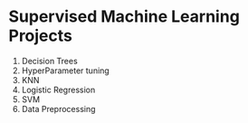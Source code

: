 # Supervised Machine Learning Projects

1. Decision Trees
2. HyperParameter tuning
3. KNN
4. Logistic Regression
5. SVM
6. Data Preprocessing
